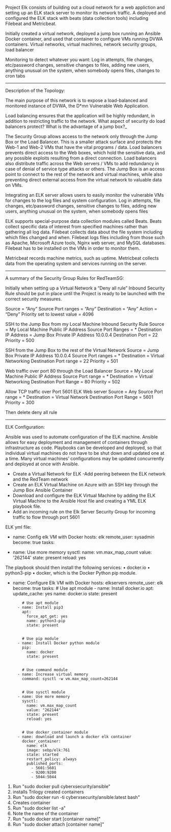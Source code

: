 Project Elk consists of building out a cloud network for a web appliction and setting up an ELK stack server to monitor its network traffic. A deployed and configured the ELK stack with beats (data collection tools) including Filebeat and Metricbeat.

Initially created a virtual network, deployed a jump box running an Ansible Docker container, and used that container to configure VMs running DVWA containers.
Virtual networks, virtual machines, network security groups, load balancer

Monitoring to detect whatever you want: Log in attempts, file changes, etc/password changes, sensitive changes to files, adding new users, anything unusual on the system, when somebody opens files, changes to cron tabs
______________________________________________

Description of the Topology:

The main purpose of this network is to expose a load-balanced and monitored instance of DVWA, the D*mn Vulnerable Web Application.

Load balancing ensures that the application will be highly redundant, in addition to restricting traffic to the network.
What aspect of security do load balancers protect? What is the advantage of a jump box?_

The Security Group allows access to the network only through the Jump Box or the Load Balancer.  This is a smaller attack surface and protects the Web-1 and Web-2 VMs that have the vital programs / data.  Load balancers prevents direct access to the Web boxes, which hold the sensitive data, and any possible exploits resulting from a direct connection.  Load balancers also distribute traffic across the Web servers / VMs to add redundancy in case of denial of service type attacks or others.  The Jump Box is an access point to connect to the rest of the network and virtual machines, while also preventing direct external access from the virtual network to valuable data on VMs.

Integrating an ELK server allows users to easily monitor the vulnerable VMs for changes to the log files and system configuration.  Log in attempts, file changes, etc/password changes, sensitive changes to files, adding new users, anything unusual on the system, when somebody opens files


ELK supports special-purpose data collection modules called Beats.  Beats collect specific data of interest from specified machines rather than gathering all log data.
Filebeat collects data about the file system including which files changed and when.  Filebeat logs files including from those such as Apache, Microsoft Azure tools, Nginx web server, and MySQL databases. Filebeat has to be installed on the VMs in order to monitor them.

Metricbeat records machine metrics, such as uptime.  Metricbeat collects data from the operating system and services running on the server.


______________________________________________




A summary of the Security Group Rules for RedTeamSG:

Initially when setting up a Virtual Network a “Deny all rule” Inbound Security Rule should be put in place until the Project is ready to be launched with the correct security measures.

Source = “Any”
Source Port ranges = “Any”
Destination = “Any”
Action = “Deny”
Priority set to lowest value = 4096

SSH to the Jump Box from my Local Machine
Inbound Security Rule
Source = My Local Machine Public IP Address
Source Port Ranges = *
Destination IP Address = Jump Box Private IP Address 10.0.0.4
Destination Port = 22
Priority = 500

SSH from the Jump Box to the rest of the Virtual Network
Source = Jump Box Private IP Address 10.0.0.4
Source Port ranges = *
Destination = Virtual Networking
Destination Port range = 22
Priority = 501

Web traffic over port 80 through the Load Balancer
Source = My Local Machine Public IP Address
Source Port range = *
Destination = Virtual Networking
Destination Port Range = 80
Priority = 502

Allow TCP traffic over Port 5601 ELK Web server
Source = Any
Source Port range = *
Destination = Virtual Network
Destination Port Range = 5601
Priority = 300

Then delete deny all rule

______________________________________

ELK Configuration:

Ansible was used to automate configuration of the ELK machine.  Ansible allows for easy deployment and management of containers through infrastructure as code. Playbooks can be developed and deployed, so that individual virtual machines do not have to be shut down and updated one at a time.  Many virtual machines’ configurations may be updated concurrently and deployed at once with Ansible.

- Create a Virtual Network for ELK
	-Add peering between the ELK network and the RedTeam network
- Create an ELK Virtual Machine on Azure with an SSH key through the Jump Box Ansible Container
- Download and configure the ELK Virtual Machine by adding the ELK Virtual Machine to the Ansible Host file and creating a YML ELK playbook file.
- Add an incoming rule on the Elk Server Security Group for incoming traffic to flow through port 5601

ELK yml file:

- name: Config elk VM with Docker
  hosts: elk
  remote_user: sysadmin
  become: true
  tasks:


- name: Use more memory
  sysctl:
    name: vm.max_map_count
    value: '262144'
    state: present
    reload: yes


The playbook should then install the following services:
•	docker.io
•	python3-pip
•	docker, which is the Docker Python pip module.
- name: Configure Elk VM with Docker
	  hosts: elkservers
	  remote_user: elk
	  become: true
	  tasks:
	    # Use apt module
	    - name: Install docker.io
	      apt:
	        update_cache: yes
	        name: docker.io
	        state: present
	

	      # Use apt module
	    - name: Install pip3
	      apt:
	        force_apt_get: yes
	        name: python3-pip
	        state: present
	

	      # Use pip module
	    - name: Install Docker python module
	      pip:
	        name: docker
	        state: present
	

	      # Use command module
	    - name: Increase virtual memory
	      command: sysctl -w vm.max_map_count=262144
	

	      # Use sysctl module
	    - name: Use more memory
	      sysctl:
	        name: vm.max_map_count
	        value: "262144"
	        state: present
	        reload: yes
	

	      # Use docker_container module
	    - name: download and launch a docker elk container
	      docker_container:
	        name: elk
	        image: sebp/elk:761
	        state: started
	        restart_policy: always
	        published_ports:
	          - 5601:5601
	          - 9200:9200
	          - 5044:5044

1. Run "sudo docker pull cyberxsecurity/ansible"
1. installs Trilogy created containers
2. Run "sudo docker run -ti cyberxsecurity/ansible:latest bash"
1. Creates container
3. Run "sudo docker list -a"
1. Note the name of the container
4. Run "sudo docker start [container name]"
5. Run "sudo docker attach [container name]"


